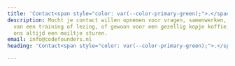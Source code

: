 ```yaml
---
title: 'Contact<span style="color: var(--color-primary-green);">.</span>'
description: Mocht je contact willen opnemen voor vragen, samenwerken, het boeken
  van een training of lezing, of gewoon voor een gezellig kopje koffie, dan kun je
  ons altijd een mailtje sturen.
email: info@codefounders.nl
heading: 'Contact<span style="color: var(--color-primary-green);">.</span>'

---
```

